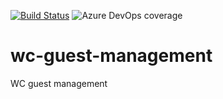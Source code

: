 [![Build Status](https://dev.azure.com/BaronP/wc-guest-management/_apis/build/status/baronparedes.wc-guest-management?branchName=master)](https://dev.azure.com/BaronP/wc-guest-management/_build/latest?definitionId=4&branchName=master)
![Azure DevOps coverage](https://img.shields.io/azure-devops/coverage/BaronP/wc-guest-management/4)
# wc-guest-management
WC guest management
